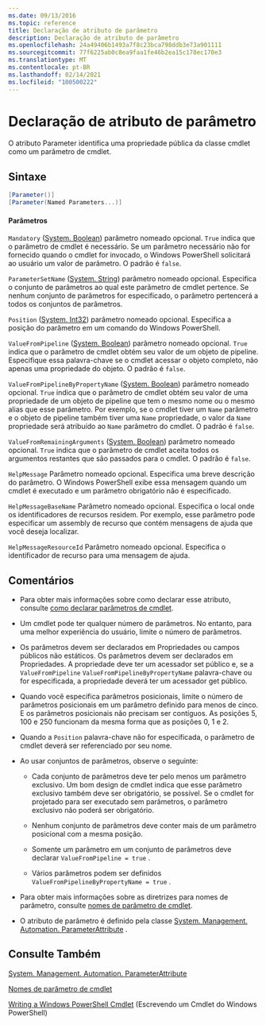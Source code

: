 ```yaml
---
ms.date: 09/13/2016
ms.topic: reference
title: Declaração de atributo de parâmetro
description: Declaração de atributo de parâmetro
ms.openlocfilehash: 24a49406b1493a7f8c23bca798ddb3e73a901111
ms.sourcegitcommit: 77f6225ab0c8ea9faa1fe46b2ea15c178ec170e3
ms.translationtype: MT
ms.contentlocale: pt-BR
ms.lasthandoff: 02/14/2021
ms.locfileid: "100500222"
---
```

# <a name="parameter-attribute-declaration"></a>Declaração de atributo de parâmetro

O atributo Parameter identifica uma propriedade pública da classe cmdlet como um parâmetro de cmdlet.

## <a name="syntax"></a>Sintaxe

```csharp
[Parameter()]
[Parameter(Named Parameters...)]
```

#### <a name="parameters"></a>Parâmetros

`Mandatory` ([System. Boolean](/dotnet/api/System.Boolean)) parâmetro nomeado opcional. `True` indica que o parâmetro de cmdlet é necessário. Se um parâmetro necessário não for fornecido quando o cmdlet for invocado, o Windows PowerShell solicitará ao usuário um valor de parâmetro. O padrão é `false`.

`ParameterSetName` ([System. String](/dotnet/api/System.String)) parâmetro nomeado opcional. Especifica o conjunto de parâmetros ao qual este parâmetro de cmdlet pertence. Se nenhum conjunto de parâmetros for especificado, o parâmetro pertencerá a todos os conjuntos de parâmetros.

`Position` ([System. Int32](/dotnet/api/System.Int32)) parâmetro nomeado opcional. Especifica a posição do parâmetro em um comando do Windows PowerShell.

`ValueFromPipeline` ([System. Boolean](/dotnet/api/System.Boolean)) parâmetro nomeado opcional. `True` indica que o parâmetro de cmdlet obtém seu valor de um objeto de pipeline. Especifique essa palavra-chave se o cmdlet acessar o objeto completo, não apenas uma propriedade do objeto. O padrão é `false`.

`ValueFromPipelineByPropertyName` ([System. Boolean](/dotnet/api/System.Boolean)) parâmetro nomeado opcional. `True` indica que o parâmetro de cmdlet obtém seu valor de uma propriedade de um objeto de pipeline que tem o mesmo nome ou o mesmo alias que esse parâmetro. Por exemplo, se o cmdlet tiver um `Name` parâmetro e o objeto de pipeline também tiver uma `Name` propriedade, o valor da `Name` propriedade será atribuído ao `Name` parâmetro do cmdlet. O padrão é `false`.

`ValueFromRemainingArguments` ([System. Boolean](/dotnet/api/System.Boolean)) parâmetro nomeado opcional. `True` indica que o parâmetro de cmdlet aceita todos os argumentos restantes que são passados para o cmdlet. O padrão é `false`.

`HelpMessage` Parâmetro nomeado opcional. Especifica uma breve descrição do parâmetro. O Windows PowerShell exibe essa mensagem quando um cmdlet é executado e um parâmetro obrigatório não é especificado.

`HelpMessageBaseName` Parâmetro nomeado opcional. Especifica o local onde os identificadores de recursos residem. Por exemplo, esse parâmetro pode especificar um assembly de recurso que contém mensagens de ajuda que você deseja localizar.

`HelpMessageResourceId` Parâmetro nomeado opcional. Especifica o identificador de recurso para uma mensagem de ajuda.

## <a name="remarks"></a>Comentários

- Para obter mais informações sobre como declarar esse atributo, consulte [como declarar parâmetros de cmdlet](./how-to-declare-cmdlet-parameters.md).

- Um cmdlet pode ter qualquer número de parâmetros. No entanto, para uma melhor experiência do usuário, limite o número de parâmetros.

- Os parâmetros devem ser declarados em Propriedades ou campos públicos não estáticos. Os parâmetros devem ser declarados em Propriedades. A propriedade deve ter um acessador set público e, se a `ValueFromPipeline` `ValueFromPipelineByPropertyName` palavra-chave ou for especificada, a propriedade deverá ter um acessador get público.

- Quando você especifica parâmetros posicionais, limite o número de parâmetros posicionais em um parâmetro definido para menos de cinco. E os parâmetros posicionais não precisam ser contíguos. As posições 5, 100 e 250 funcionam da mesma forma que as posições 0, 1 e 2.

- Quando a `Position` palavra-chave não for especificada, o parâmetro de cmdlet deverá ser referenciado por seu nome.

- Ao usar conjuntos de parâmetros, observe o seguinte:

  - Cada conjunto de parâmetros deve ter pelo menos um parâmetro exclusivo. Um bom design de cmdlet indica que esse parâmetro exclusivo também deve ser obrigatório, se possível. Se o cmdlet for projetado para ser executado sem parâmetros, o parâmetro exclusivo não poderá ser obrigatório.

  - Nenhum conjunto de parâmetros deve conter mais de um parâmetro posicional com a mesma posição.

  - Somente um parâmetro em um conjunto de parâmetros deve declarar `ValueFromPipeline = true` .

  - Vários parâmetros podem ser definidos `ValueFromPipelineByPropertyName = true` .

- Para obter mais informações sobre as diretrizes para nomes de parâmetro, consulte [nomes de parâmetro de cmdlet](standard-cmdlet-parameter-names-and-types.md).

- O atributo de parâmetro é definido pela classe [System. Management. Automation. ParameterAttribute](/dotnet/api/System.Management.Automation.ParameterAttribute) .

## <a name="see-also"></a>Consulte Também

[System. Management. Automation. ParameterAttribute](/dotnet/api/System.Management.Automation.ParameterAttribute)

[Nomes de parâmetro de cmdlet](standard-cmdlet-parameter-names-and-types.md)

[Writing a Windows PowerShell Cmdlet](./writing-a-windows-powershell-cmdlet.md) (Escrevendo um Cmdlet do Windows PowerShell)
